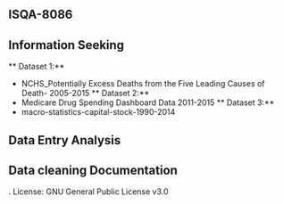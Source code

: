 ## ISQA-8086
## Information Seeking
** Dataset 1:**
* NCHS_Potentially Excess Deaths from the Five Leading Causes of Death- 2005-2015
** Dataset 2:**
* Medicare Drug Spending Dashboard Data 2011-2015
** Dataset 3:**
* macro-statistics-capital-stock-1990-2014
## Data Entry Analysis
## Data cleaning Documentation
. License: GNU General Public License v3.0
